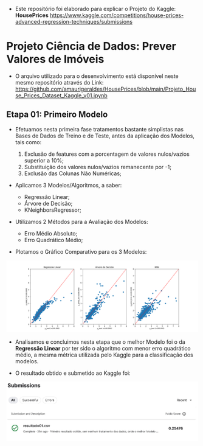 - Este repositório foi elaborado para explicar o Projeto do Kaggle: **HousePrices**
https://www.kaggle.com/competitions/house-prices-advanced-regression-techniques/submissions

# Projeto Ciência de Dados: Prever Valores de Imóveis

- O arquivo utilizado para o desenvolvimento está disponível neste mesmo repositório através do Link:
https://github.com/amaurigeraldes/HousePrices/blob/main/Projeto_House_Prices_Dataset_Kaggle_v01.ipynb

## Etapa 01: Primeiro Modelo
- Efetuamos nesta primeira fase tratamentos bastante simplistas nas Bases de Dados de Treino e de Teste, antes da aplicação dos Modelos, tais como:
  1) Exclusão de features com a porcentagem de valores nulos/vazios superior a 10%;
  2) Substituição dos valores nulos/vazios remanecente por -1;
  3) Exclusão das Colunas Não Numéricas;
 
- Aplicamos 3 Modelos/Algoritmos, a saber:
    - Regressão Linear;
    - Árvore de Decisão;
    - KNeighborsRegressor;

- Utilizamos 2 Métodos para a Avaliação dos Modelos:
    - Erro Médio Absoluto;
    - Erro Quadrático Médio;

- Plotamos o Gráfico Comparativo para os 3 Modelos:
<img src="https://github.com/amaurigeraldes/HousePrices/blob/main/imagens/graficos_modelos_previsao.png">

- Analisamos e concluimos nesta etapa que o melhor Modelo foi o da **Regressão Linear** por ter sido o algoritmo com menor erro quadrático médio, a mesma métrica utilizada pelo Kaggle para a classificação dos modelos.


- O resultado obtido e submetido ao Kaggle foi:
<img src="https://github.com/amaurigeraldes/HousePrices/blob/main/imagens/Resultado_Kaggle_HousePrices_01.jpg">


